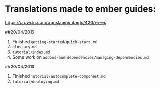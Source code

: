 # Translations made to ember guides:

https://crowdin.com/translate/emberjs/426/en-es

##20/04/2016
1. Finished `getting-started/quick-start.md`
2. `glossary.md`
3. `tutorial/index.md`
4. Some work on `addons-and-dependencies/managing-dependencies.md`

##20/04/2016
1. Finished `tutorial/autocomplete-component.md`
2. `tutorial/deploying.md`
